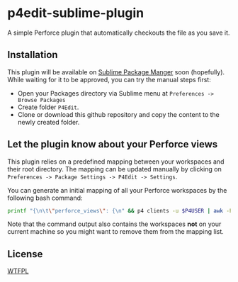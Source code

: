 # p4edit-sublime-plugin
A simple Perforce plugin that automatically checkouts the file as you save it. 

## Installation

This plugin will be available on [Sublime Package Manger](https://packagecontrol.io/) soon (hopefully). While waiting for it to be approved, you can try the manual steps first:
* Open your Packages directory via Sublime menu at `Preferences -> Browse Packages`
* Create folder `P4Edit`.
* Clone or download this github repository and copy the content to the newly created folder.


## Let the plugin know about your Perforce views

This plugin relies on a predefined mapping between your workspaces and their root directory. The mapping can be updated manually by clicking on `Preferences -> Package Settings -> P4Edit -> Settings`.

You can generate an initial mapping of all your Perforce workspaces by the following bash command:

``` bash
printf "{\n\t\"perforce_views\": {\n" && p4 clients -u $P4USER | awk -F' ' '{print "\t\t\"" $2 "\":\"" $5 "\","}' && printf "\n\t}\n}\n"
```

Note that the command output also contains the workspaces **not** on your current machine so you might want to remove them from the mapping list.

## License

[WTFPL](http://www.wtfpl.net/)
